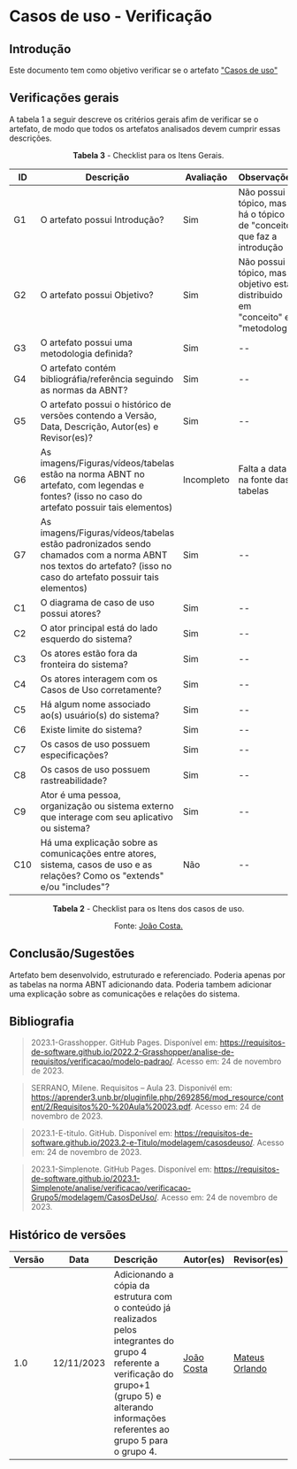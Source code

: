 # Casos de uso - Verificação

## Introdução
Este documento tem como objetivo verificar se o artefato ["Casos de uso"](https://requisitos-de-software.github.io/2023.2-Jitsi/Modelagem/casosDeUso/)

## Verificações gerais
A tabela 1 a seguir descreve os critérios gerais afim de verificar se o artefato, de modo que todos os artefatos analisados devem cumprir essas descrições.

<center>

**Tabela 3** - Checklist para os Itens Gerais.

| ID | Descrição | Avaliação | Observações |
| ---| -------- | --------- | ------------ |
| G1  | O artefato possui Introdução? | Sim | Não possui o tópico, mas há o tópico de "conceito" que faz a introdução |
| G2  | O artefato possui Objetivo? | Sim | Não possui o tópico, mas o objetivo está distribuido em "conceito" e "metodologia |
| G3  | O artefato possui uma metodologia definida? | Sim | -- |
| G4  | O artefato contém bibliográfia/referência seguindo as normas da ABNT? | Sim | -- |
| G5  | O artefato possui o histórico de versões contendo a Versão, Data, Descrição, Autor(es) e Revisor(es)? | Sim | -- |
| G6  | As imagens/Figuras/vídeos/tabelas estão na norma ABNT no artefato, com legendas e fontes? (isso no caso do artefato possuir tais elementos) | Incompleto | Falta a data na fonte das tabelas |
| G7  | As imagens/Figuras/vídeos/tabelas estão padronizados sendo chamados com a norma ABNT nos textos do artefato? (isso no caso do artefato possuir tais elementos) | Sim | -- |
| C1 | O diagrama de caso de uso possui atores?| Sim | -- |
| C2 | O ator principal está do lado esquerdo do sistema? | Sim | -- |
| C3 | Os atores estão fora da fronteira do sistema? | Sim | -- |
| C4 | Os atores interagem com os Casos de Uso corretamente? | Sim | -- |
| C5 | Há algum nome associado ao(s) usuário(s) do sistema? | Sim | -- |
| C6 | Existe limite do sistema? | Sim | -- |
| C7 | Os casos de uso possuem especificações? | Sim | -- |
| C8 | Os casos de uso possuem rastreabilidade? | Sim | -- |
| C9 | Ator é uma pessoa, organização ou sistema externo que interage com seu aplicativo ou sistema? | Sim | -- |
| C10 | Há uma explicação sobre as comunicações entre atores, sistema, casos de uso e as relações? Como os "extends" e/ou "includes"? | Não | -- |

**Tabela 2** - Checklist para os Itens dos casos de uso.

Fonte: [João Costa.](https://github.com/jvcostta)

</center>

## Conclusão/Sugestões
Artefato bem desenvolvido, estruturado e referenciado. Poderia apenas por as tabelas na norma ABNT adicionando data. Poderia tambem adicionar uma explicação sobre as comunicações e relações do sistema.

## Bibliografia

> 2023.1-Grasshopper. GitHub Pages. Disponível em: https://requisitos-de-software.github.io/2022.2-Grasshopper/analise-de-requisitos/verificacao/modelo-padrao/. Acesso em: 24 de novembro de 2023.

> SERRANO, Milene. Requisitos – Aula 23. Disponivél em: https://aprender3.unb.br/pluginfile.php/2692856/mod_resource/content/2/Requisitos%20-%20Aula%20023.pdf. Acesso em: 24 de novembro de 2023.

> 2023.1-E-titulo. GitHub. Disponível em: https://requisitos-de-software.github.io/2023.2-e-Titulo/modelagem/casosdeuso/. Acesso em: 24 de novembro de 2023.

> 2023.1-Simplenote. GitHub Pages. Disponível em: https://requisitos-de-software.github.io/2023.1-Simplenote/analise/verificacao/verificacao-Grupo5/modelagem/CasosDeUso/. Acesso em: 24 de novembro de 2023.

## Histórico de versões
| Versão | Data       | Descrição                   | Autor(es)     | Revisor(es) |
|--------|------------|:-----------------------------|---------------|-------------|
| 1.0    | 12/11/2023 | Adicionando a cópia da estrutura com o conteúdo já realizados pelos integrantes do grupo 4 referente a verificação do grupo+1 (grupo 5) e alterando informações referentes ao grupo 5 para o grupo 4. |  [João Costa](https://github.com/jvcostta)   |  [Mateus Orlando](https://github.com/MateusPy)           |